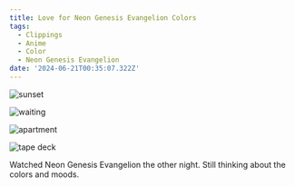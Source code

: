 ```yaml
---
title: Love for Neon Genesis Evangelion Colors
tags:
  - Clippings
  - Anime
  - Color
  - Neon Genesis Evangelion
date: '2024-06-21T00:35:07.322Z'
---
```


![sunset](http://res.cloudinary.com/cpadilla/image/upload/v1719022889/chrisdpadilla/blog/images/n4ewe2yt2dckx4uulokm.jpg)

![waiting](http://res.cloudinary.com/cpadilla/image/upload/v1719023198/chrisdpadilla/blog/images/ryotyozusupritzot5cm.jpg)

![apartment](http://res.cloudinary.com/cpadilla/image/upload/v1719023176/chrisdpadilla/blog/images/ntdd4ay1dgbriz3lb9wi.jpg)

![tape deck](http://res.cloudinary.com/cpadilla/image/upload/v1719023460/chrisdpadilla/blog/images/r73jqqtom3fhx9itqyjz.jpg)

Watched Neon Genesis Evangelion the other night. Still thinking about the colors and moods.
